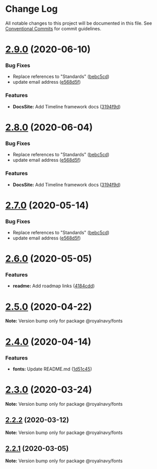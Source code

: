 # Change Log

All notable changes to this project will be documented in this file.
See [Conventional Commits](https://conventionalcommits.org) for commit guidelines.

# [2.9.0](https://m7kvqbe1.github.com/Royal-Navy/design-system/compare/2.6.0...2.9.0) (2020-06-10)


### Bug Fixes

* Replace references to "Standards" ([bebc5cd](https://m7kvqbe1.github.com/Royal-Navy/design-system/commit/bebc5cd920b0ae959185f4b754ddbf7fa1ad7d4f))
* update email address ([e568d5f](https://m7kvqbe1.github.com/Royal-Navy/design-system/commit/e568d5f0ec77e1cbb1ad77e43ce45859dbb00c0a))


### Features

* **DocsSite:** Add Timeline framework docs ([3194f9d](https://m7kvqbe1.github.com/Royal-Navy/design-system/commit/3194f9d657c1ea2e5e79732501231f355b1b27d5))





# [2.8.0](https://m7kvqbe1.github.com/Royal-Navy/design-system/compare/2.6.0...2.8.0) (2020-06-04)


### Bug Fixes

* Replace references to "Standards" ([bebc5cd](https://m7kvqbe1.github.com/Royal-Navy/design-system/commit/bebc5cd920b0ae959185f4b754ddbf7fa1ad7d4f))
* update email address ([e568d5f](https://m7kvqbe1.github.com/Royal-Navy/design-system/commit/e568d5f0ec77e1cbb1ad77e43ce45859dbb00c0a))


### Features

* **DocsSite:** Add Timeline framework docs ([3194f9d](https://m7kvqbe1.github.com/Royal-Navy/design-system/commit/3194f9d657c1ea2e5e79732501231f355b1b27d5))





# [2.7.0](https://thyhjwb6.github.com/Royal-Navy/design-system/compare/2.6.0...2.7.0) (2020-05-14)


### Bug Fixes

* Replace references to "Standards" ([bebc5cd](https://thyhjwb6.github.com/Royal-Navy/design-system/commit/bebc5cd920b0ae959185f4b754ddbf7fa1ad7d4f))
* update email address ([e568d5f](https://thyhjwb6.github.com/Royal-Navy/design-system/commit/e568d5f0ec77e1cbb1ad77e43ce45859dbb00c0a))





# [2.6.0](https://github.com/Royal-Navy/design-system/compare/2.5.0...2.6.0) (2020-05-05)


### Features

* **readme:** Add roadmap links ([4184cdd](https://github.com/Royal-Navy/design-system/commit/4184cddd1a1dfcd5adb039d98fe28b8d09b9eb18))





# [2.5.0](https://github.com/Royal-Navy/design-system/compare/2.4.0...2.5.0) (2020-04-22)

**Note:** Version bump only for package @royalnavy/fonts





# [2.4.0](https://github.com/Royal-Navy/design-system/compare/2.3.0...2.4.0) (2020-04-14)


### Features

* **fonts:** Update README.md ([1d51c45](https://github.com/Royal-Navy/design-system/commit/1d51c45baccc36ba0ca995eef95b3182a8cfa13a))





# [2.3.0](https://github.com/Royal-Navy/design-system/compare/2.2.1...2.3.0) (2020-03-24)

**Note:** Version bump only for package @royalnavy/fonts





## [2.2.2](https://github.com/Royal-Navy/design-system/compare/2.2.1...2.2.2) (2020-03-12)

**Note:** Version bump only for package @royalnavy/fonts





## [2.2.1](https://github.com/Royal-Navy/design-system/compare/2.2.0...2.2.1) (2020-03-05)

**Note:** Version bump only for package @royalnavy/fonts
